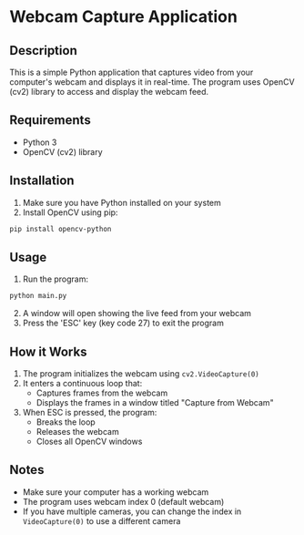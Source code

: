 # Webcam Capture Application

## Description
This is a simple Python application that captures video from your computer's webcam and displays it in real-time. The program uses OpenCV (cv2) library to access and display the webcam feed.

## Requirements
- Python 3
- OpenCV (cv2) library

## Installation
1. Make sure you have Python installed on your system
2. Install OpenCV using pip:
```bash
pip install opencv-python
```

## Usage
1. Run the program:
```bash
python main.py
```
2. A window will open showing the live feed from your webcam
3. Press the 'ESC' key (key code 27) to exit the program

## How it Works
1. The program initializes the webcam using `cv2.VideoCapture(0)`
2. It enters a continuous loop that:
   - Captures frames from the webcam
   - Displays the frames in a window titled "Capture from Webcam"
3. When ESC is pressed, the program:
   - Breaks the loop
   - Releases the webcam
   - Closes all OpenCV windows

## Notes
- Make sure your computer has a working webcam
- The program uses webcam index 0 (default webcam)
- If you have multiple cameras, you can change the index in `VideoCapture(0)` to use a different camera
